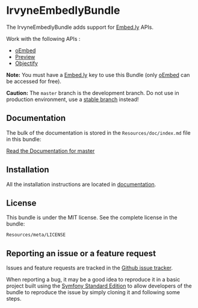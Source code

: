 IrvyneEmbedlyBundle
===================

The IrvyneEmbedlyBundle adds support for [Embed.ly](http://embed.ly/) APIs.

Work with the following APIs :

- [oEmbed](http://embed.ly/docs/endpoints/1/oembed)
- [Preview](http://embed.ly/docs/endpoints/1/preview)
- [Objectify](http://embed.ly/docs/endpoints/2/objectify)

**Note:** You must have a [Embed.ly](http://embed.ly/) key to use this Bundle (only [oEmbed](http://embed.ly/docs/endpoints/1/oembed) can be accessed for free).

**Caution:** The ```master``` branch is the development branch. Do not use in production environment, use a [stable branch](https://github.com/Irvyne/IrvyneEmbedlyBundle/tree/1.0) instead!

Documentation
-------------

The bulk of the documentation is stored in the `Resources/doc/index.md` file in this bundle:

[Read the Documentation for master](https://github.com/Irvyne/IrvyneEmbedlyBundle/blob/master/Resources/doc/index.md)

Installation
------------

All the installation instructions are located in [documentation](https://github.com/Irvyne/IrvyneEmbedlyBundle/blob/master/Resources/doc/index.md).

License
-------

This bundle is under the MIT license. See the complete license in the bundle:

    Resources/meta/LICENSE


Reporting an issue or a feature request
---------------------------------------

Issues and feature requests are tracked in the [Github issue tracker](https://github.com/Irvyne/IrvyneEmbedlyBundle/issues).

When reporting a bug, it may be a good idea to reproduce it in a basic project
built using the [Symfony Standard Edition](https://github.com/symfony/symfony-standard)
to allow developers of the bundle to reproduce the issue by simply cloning it
and following some steps.